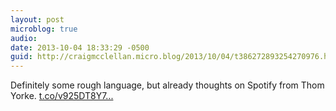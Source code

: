 ```yaml
---
layout: post
microblog: true
audio: 
date: 2013-10-04 18:33:29 -0500
guid: http://craigmcclellan.micro.blog/2013/10/04/t386272893254270976.html
---
```

Definitely some rough language, but already thoughts on Spotify from Thom Yorke.  [t.co/v925DT8Y7...](http://t.co/v925DT8Y74)
